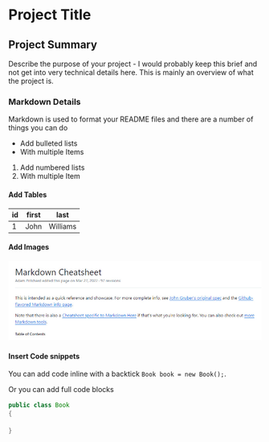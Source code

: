 # Project Title

## Project Summary

Describe the purpose of your project - I would probably keep this brief and not get into very technical details here. This is mainly an overview of what the project is.

### Markdown Details

Markdown is used to format your README files and there are a number of things you can do

* Add bulleted lists
* With multiple Items

1. Add numbered lists
2. With multiple Item

#### Add Tables

|id|first|last|
|--|-----|----|
|1|John|Williams|

#### Add Images

![Markdown Image](images/markdown.jpg "Markdown Screenshot")

#### Insert Code snippets

You can add code inline with a backtick `Book book = new Book();`.

Or you can add full code blocks

```java
public class Book
{

}
```
